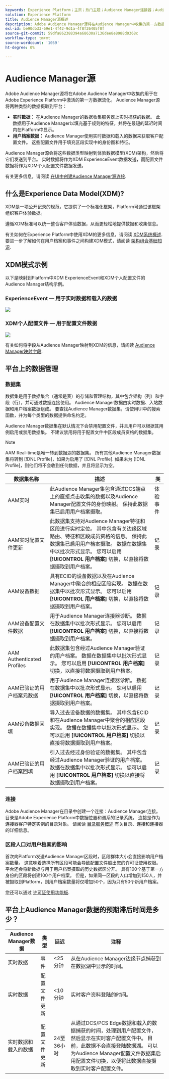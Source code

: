 ```yaml
---
keywords: Experience Platform；主页；热门主题；Audience Manager连接器；Audience Manager;Audience Manager
solution: Experience Platform
title: Audience Manager源概述
description: Adobe Audience Manager源将在Audience Manager中收集的第一方数据流到Adobe Experience Platform。
exl-id: be90db33-69e1-4f42-9d1a-4f8f26405f0f
source-git-commit: 59dfa862388394a68630a7136dee8e8988d0368c
workflow-type: tm+mt
source-wordcount: '1059'
ht-degree: 0%

---
```


# Audience Manager源

Adobe Audience Manager源将在Adobe Audience Manager中收集的用于在Adobe Experience Platform中激活的第一方数据流化。 Audience Manager源将两种类型的数据摄取到平台：

- **实时数据：** 在Audience Manager的数据收集服务器上实时捕获的数据。 此数据用于Audience Manager以填充基于规则的特征，并将在最短的延迟时间内在Platform中显示。
- **用户档案数据：** Audience Manager使用实时数据和载入的数据来获取客户配置文件。 这些配置文件用于填充区段实现中的身份图和特征。

Audience Manager源会将这些数据类型映射到体验数据模型(XDM)架构，然后将它们发送到平台。 实时数据将作为XDM ExperienceEvent数据发送，而配置文件数据将作为XDM个人配置文件数据发送。

有关更多信息，请阅读 [在UI中创建Audience Manager源连接](../../tutorials/ui/create/adobe-applications/audience-manager.md).

## 什么是Experience Data Model(XDM)?

XDM是一项公开记录的规范，它提供了一个标准化框架，Platform可通过该框架组织客户体验数据。

遵循XDM标准可以统一整合客户体验数据，从而更轻松地提供数据和收集信息。

有关如何在Experience Platform中使用XDM的更多信息，请阅读 [XDM系统概述](../../../xdm/home.md). 要进一步了解如何在用户档案和事件之间构建XDM模式，请阅读 [架构组合基础知识](../../../xdm/schema/composition.md).

## XDM模式示例

以下是映射到Platform中XDM ExperienceEvent和XDM个人配置文件的Audience Manager结构示例。

### ExperienceEvent — 用于实时数据和载入的数据

![](images/aam-experience-events-for-dcs-and-onboarding-data.png)

### XDM个人配置文件 — 用于配置文件数据

![](images/aam-profile-xdm-for-profile-data.png)

有关如何将字段从Audience Manager映射到XDM的信息，请阅读 [Audience Manager映射字段](./mapping/audience-manager.md).

## 平台上的数据管理

### 数据集

数据集是用于数据集合（通常是表）的存储和管理结构，其中包含架构（列）和字段（行），并可通过数据连接使用。 Audience Manager数据由实时数据、入站数据和用户档案数据组成。 要查找Audience Manager数据集，请使用UI中的搜索函数，并为每个类型的数据提供命名约定。

Audience Manager数据集在默认情况下会禁用配置文件，并且用户可以根据其用例启用或禁用数据集。 不建议禁用将用于配置文件中区段成员资格的数据集。

>[!NOTE]
>
>AAM Real-time是唯一转到数据湖的数据集。 所有其他Audience Manager数据集将转到 [!DNL Profile]，如果为启用了 [!DNL Profile]. 如果未为 [!DNL Profile]，则他们将不会收到任何数据，并且将显示为空。

| 数据集名称 | 描述 | 类 |
| --- | --- | --- |
| AAM实时 | 此Audience Manager集包含通过DCS端点上的直接点击收集的数据以及Audience Manager配置文件的身份映射。 保持此数据集已启用用户档案摄取。 | 体验事件 |
| AAM实时配置文件更新 | 此数据集支持对Audience Manager特征和区段进行实时定位。 其中包含有关边缘区域路由、特征和区段成员资格的信息。 保持此数据集已启用用户档案摄取。 数据在数据集中以批次形式显示。 您可以启用 **[!UICONTROL 用户档案]** 切换，以直接将数据摄取到用户档案。 | 记录 |
| AAM设备数据 | 具有ECID的设备数据以及在Audience Manager中聚合的相应区段实现。 数据在数据集中以批次形式显示。 您可以启用 **[!UICONTROL 用户档案]** 切换，以直接将数据摄取到用户档案。 | 记录 |
| AAM设备配置文件数据 | 用于Audience Manager连接器诊断。 数据在数据集中以批次形式显示。 您可以启用 **[!UICONTROL 用户档案]** 切换，以直接将数据摄取到用户档案。 | 记录 |
| AAM Authenticated Profiles | 此数据集包含经过Audience Manager验证的用户档案。 数据在数据集中以批次形式显示。 您可以启用 **[!UICONTROL 用户档案]** 切换，以直接将数据摄取到用户档案。 | 记录 |
| AAM已验证的用户档案元数据 | 用于Audience Manager连接器诊断。 数据在数据集中以批次形式显示。 您可以启用 **[!UICONTROL 用户档案]** 切换，以直接将数据摄取到用户档案。 | 记录 |
| AAM设备数据回填 | 导入过去设备数据的数据集。 其中包含ECID和在Audience Manager中聚合的相应区段实现。 数据在数据集中以批次形式显示。 您可以启用 **[!UICONTROL 用户档案]** 切换以直接将数据摄取到用户档案。 | 记录 |
| AAM已验证的用户档案回填 | 引入过去经过身份验证的数据集。 其中包含经过Audience Manager验证的用户档案。 数据在数据集中以批次形式显示。 您可以启用 **[!UICONTROL 用户档案]** 切换以直接将数据摄取到用户档案。 | 记录 |

### 连接

Adobe Audience Manager在目录中创建一个连接：Audience Manager连接。 目录是Adobe Experience Platform中数据位置和谱系的记录系统。 连接是作为连接器客户特定实例的目录对象。 请阅读 [目录服务概述](../../../catalog/home.md) 有关目录、连接和连接器的详细信息。

### 区段人口对用户档案的影响

首次向Platform发送Audience Manager区段时，区段群体大小会直接影响用户档案数量。 这意味着选择所有区段可能会导致配置文件超出您的许可证使用权限。 平台还会将新数据与用于用户档案摄取的历史数据区分开。 具有100个基于第一方身份的区段将创建100个用户档案。 但是，如果同一区段的人口增加到150人，并被摄取到Platform，则用户档案数量将仅增加50个，因为只有50个新用户档案。

您还可以通过 [许可证使用功能板](../../../dashboards/guides/license-usage.md).

## 平台上Audience Manager数据的预期滞后时间是多少？

| Audience Manager数据 | 类型 | 延迟 | 注释 |
| --- | --- | --- | --- |
| 实时数据 | 事件 | &lt;25 分钟 | 从在Audience Manager边缘节点捕获到在数据湖中显示的时间。 |
| 实时数据 | 配置文件更新 | &lt;10 分钟 | 实时客户资料登陆的时间。 |
| 实时数据和载入的数据 | 配置文件更新 | 24至36小时 | 从通过DCS/PCS Edge数据和载入的数据捕获的时间，处理到用户配置文件，然后显示在实时客户配置文件中。 目前，此数据不会直接登陆数据湖。 可以为Audience Manager配置文件数据集启用配置文件切换，以便将此数据直接摄取到实时客户配置文件。 |
